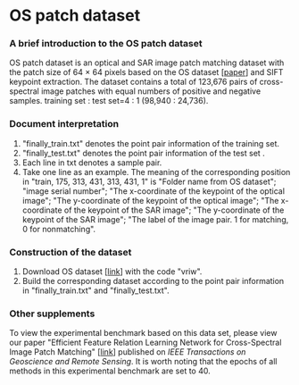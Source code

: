 # OS patch dataset   

### A brief introduction to the OS patch dataset
OS patch dataset is an optical and SAR image patch matching dataset with the patch size of 64 × 64 pixels based on the OS dataset [[paper](https://ieeexplore.ieee.org/document/9204802)] and SIFT keypoint extraction. The dataset contains a total of 123,676 pairs of cross-spectral image patches with equal numbers of positive and negative samples. training set : test set=4 : 1 (98,940 : 24,736).   


### Document interpretation  
1. "finally_train.txt" denotes the point pair information of the training set.  
2. "finally_test.txt" denotes the point pair information of the test set .  
3. Each line in txt denotes a sample pair.  
4. Take one line as an example. The meaning of the corresponding position in "train, 175, 313, 431, 313, 431, 1" is "Folder name from OS dataset"; "image serial number"; "The x-coordinate of the keypoint of the optical image"; "The y-coordinate of the keypoint of the optical image"; "The x-coordinate of the keypoint of the SAR image"; "The y-coordinate of the keypoint of the SAR image"; "The label of the image pair. 1 for matching, 0 for nonmatching".  


### Construction of the dataset  
1. Download OS dataset [[link](https://pan.baidu.com/s/14bqaJhMSZEy7EXcXVAc77w)] with the code "vriw".  
2. Build the corresponding dataset according to the point pair information in "finally_train.txt" and "finally_test.txt".  


### Other supplements
To view the experimental benchmark based on this data set, please view our paper "Efficient Feature Relation Learning Network for Cross-Spectral Image Patch Matching" [[link](https://ieeexplore.ieee.org/document/10164118)] published on *IEEE Transactions on Geoscience and Remote Sensing*. It is worth noting that the epochs of all methods in this experimental benchmark are set to 40.  




   


